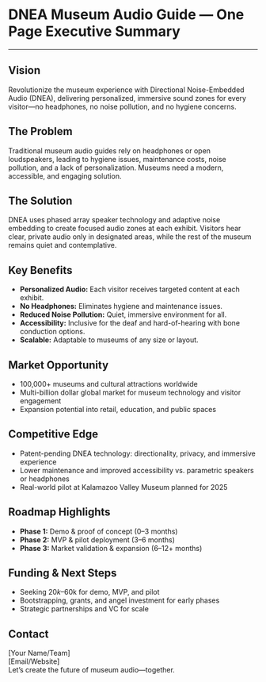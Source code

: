 # DNEA Museum Audio Guide — One Page Executive Summary

---

## Vision
Revolutionize the museum experience with Directional Noise-Embedded Audio (DNEA), delivering personalized, immersive sound zones for every visitor—no headphones, no noise pollution, and no hygiene concerns.

## The Problem
Traditional museum audio guides rely on headphones or open loudspeakers, leading to hygiene issues, maintenance costs, noise pollution, and a lack of personalization. Museums need a modern, accessible, and engaging solution.

## The Solution
DNEA uses phased array speaker technology and adaptive noise embedding to create focused audio zones at each exhibit. Visitors hear clear, private audio only in designated areas, while the rest of the museum remains quiet and contemplative.

## Key Benefits
- **Personalized Audio:** Each visitor receives targeted content at each exhibit.
- **No Headphones:** Eliminates hygiene and maintenance issues.
- **Reduced Noise Pollution:** Quiet, immersive environment for all.
- **Accessibility:** Inclusive for the deaf and hard-of-hearing with bone conduction options.
- **Scalable:** Adaptable to museums of any size or layout.

## Market Opportunity
- 100,000+ museums and cultural attractions worldwide
- Multi-billion dollar global market for museum technology and visitor engagement
- Expansion potential into retail, education, and public spaces

## Competitive Edge
- Patent-pending DNEA technology: directionality, privacy, and immersive experience
- Lower maintenance and improved accessibility vs. parametric speakers or headphones
- Real-world pilot at Kalamazoo Valley Museum planned for 2025

## Roadmap Highlights
- **Phase 1:** Demo & proof of concept (0–3 months)
- **Phase 2:** MVP & pilot deployment (3–6 months)
- **Phase 3:** Market validation & expansion (6–12+ months)

## Funding & Next Steps
- Seeking $20k–$60k for demo, MVP, and pilot
- Bootstrapping, grants, and angel investment for early phases
- Strategic partnerships and VC for scale

## Contact
[Your Name/Team]  
[Email/Website]  
Let’s create the future of museum audio—together.

